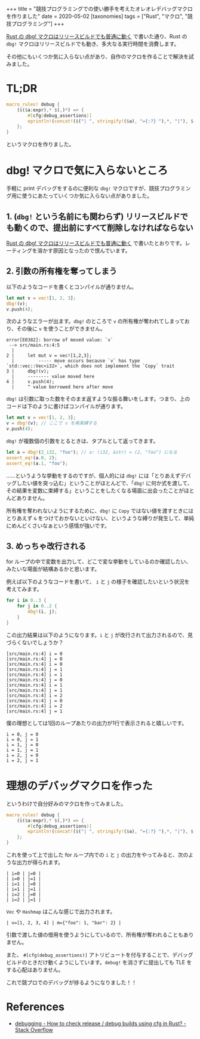 +++
title = "競技プログラミングでの使い勝手を考えたオレオレデバッグマクロを作りました"
date = 2020-05-02
[taxonomies]
tags = ["Rust", "マクロ", "競技プログラミング"]
+++

[Rust の dbg! マクロはリリースビルドでも普通に動く](@/rust-dbg-in-release.md) で書いた通り、Rust の `dbg!` マクロはリリースビルドでも動き、多大なる実行時間を消費します。

その他にもいくつか気に入らない点があり、自作のマクロを作ることで解決を試みました。

<!-- more -->

# TL;DR

```rust
macro_rules! debug {
    ($($a:expr),* $(,)*) => {
        #[cfg(debug_assertions)]
        eprintln!(concat!($("| ", stringify!($a), "={:?} "),*, "|"), $(&$a),*);
    };
}
```

というマクロを作りました。

# dbg! マクロで気に入らないところ

手軽に print デバッグをするのに便利な `dbg!` マクロですが、競技プログラミング用に使うにあたっていくつか気に入らない点がありました。

## 1.  (`dbg!` という名前にも関わらず) リリースビルドでも動くので、提出前にすべて削除しなければならない

[Rust の dbg! マクロはリリースビルドでも普通に動く](@/rust-dbg-in-release.md) で書いたとおりです。レーティングを溶かす原因となったので恨んでいます。

## 2. 引数の所有権を奪ってしまう

以下のようなコードを書くとコンパイルが通りません。

```rust
let mut v = vec![1, 2, 3];
dbg!(v);
v.push(4);
```

次のようなエラーが出ます。`dbg!` のところで `v` の所有権が奪われてしまっており、その後に `v` を使うことができません。
 
```
error[E0382]: borrow of moved value: `v`
 --> src/main.rs:4:5
  |
2 |     let mut v = vec![1,2,3];
  |         ----- move occurs because `v` has type `std::vec::Vec<i32>`, which does not implement the `Copy` trait
3 |     dbg!(v);
  |     -------- value moved here
4 |     v.push(4);
  |     ^ value borrowed here after move
```

`dbg!` は引数に取った数をそのまま返すような振る舞いをします。つまり、上のコードは下のように書けばコンパイルが通ります。

```rust
let mut v = vec![1, 2, 3];
v = dbg!(v); // ここで v を再束縛する
v.push(4);
```

`dbg!` が複数個の引数をとるときは、タプルとして返ってきます。

```rust
let a = dbg!(2_i32, "foo"); // a: (i32, &str) = (2, "foo") になる
assert_eq!(a.0, 2);
assert_eq!(a.1, "foo");
```

……というような挙動をするのですが、個人的には `dbg!` には「とりあえずデバッグしたい値を突っ込む」ということがほとんどで、「`dbg!` に何か式を渡して、その結果を変数に束縛する」ということをしたくなる場面に出会ったことがほとんどありません。

所有権を奪われないようにするために、`dbg!` に `Copy` ではない値を渡すときにはとりあえず `&` をつけておかないといけない、というような縛りが発生して、単純にめんどくさいなぁという感情が強いです。

## 3. めっちゃ改行される

for ループの中で変数を出力して、どこで変な挙動をしているのか確認したい、みたいな場面が結構あるかと思います。

例えば以下のようなコードを書いて、 `i` と `j` の様子を確認したいという状況を考えてみます。

```rust
for i in 0..3 {
    for j in 0..2 {
        dbg!(i, j);
    }
}
```

この出力結果は以下のようになります。`i` と `j` が改行されて出力されるので、見づらくないでしょうか？

```
[src/main.rs:4] i = 0
[src/main.rs:4] j = 0
[src/main.rs:4] i = 0
[src/main.rs:4] j = 1
[src/main.rs:4] i = 1
[src/main.rs:4] j = 0
[src/main.rs:4] i = 1
[src/main.rs:4] j = 1
[src/main.rs:4] i = 2
[src/main.rs:4] j = 0
[src/main.rs:4] i = 2
[src/main.rs:4] j = 1
```

僕の理想としては1回のループあたりの出力が1行で表示されると嬉しいです。

```
i = 0, j = 0
i = 0, j = 1
i = 1, j = 0
i = 1, j = 1
i = 2, j = 0
i = 2, j = 1
```

# 理想のデバッグマクロを作った

というわけで自分好みのマクロを作ってみました。

```rust
macro_rules! debug {
    ($($a:expr),* $(,)*) => {
        #[cfg(debug_assertions)]
        eprintln!(concat!($("| ", stringify!($a), "={:?} "),*, "|"), $(&$a),*);
    };
}
```

これを使って上で出した for ループ内での `i` と `j` の出力をやってみると、次のような出力が得られます。

```
| i=0 | j=0 |
| i=0 | j=1 |
| i=1 | j=0 |
| i=1 | j=1 |
| i=2 | j=0 |
| i=2 | j=1 |
```

`Vec` や `Hashmap` はこんな感じで出力されます。

```
| v=[1, 2, 3, 4] | m={"foo": 1, "bar": 2} |
```

引数で渡した値の借用を使うようにしているので、所有権が奪われることもありません。

また、 `#[cfg(debug_assertions)]` アトリビュートを付与することで、デバッグビルドのときだけ動くようにしています。`debug!` を消さずに提出しても TLE をする心配はありません。

これで競プロでのデバッグが捗るようになりました！！

# References

- [debugging - How to check release / debug builds using cfg in Rust? - Stack Overflow](https://stackoverflow.com/questions/39204908/how-to-check-release-debug-builds-using-cfg-in-rust)
